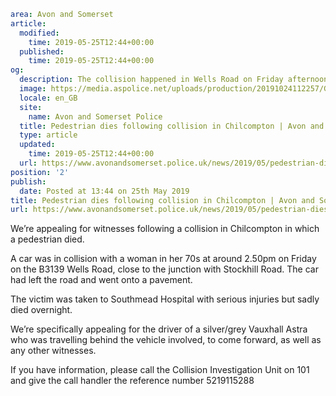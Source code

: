 ```yaml
area: Avon and Somerset
article:
  modified:
    time: 2019-05-25T12:44+00:00
  published:
    time: 2019-05-25T12:44+00:00
og:
  description: The collision happened in Wells Road on Friday afternoon.
  image: https://media.aspolice.net/uploads/production/20191024112257/General-police-car-edited.jpg
  locale: en_GB
  site:
    name: Avon and Somerset Police
  title: Pedestrian dies following collision in Chilcompton | Avon and Somerset Police
  type: article
  updated:
    time: 2019-05-25T12:44+00:00
  url: https://www.avonandsomerset.police.uk/news/2019/05/pedestrian-dies-following-collision-in-chilcompton/
position: '2'
publish:
  date: Posted at 13:44 on 25th May 2019
title: Pedestrian dies following collision in Chilcompton | Avon and Somerset Police
url: https://www.avonandsomerset.police.uk/news/2019/05/pedestrian-dies-following-collision-in-chilcompton/
```

We’re appealing for witnesses following a collision in Chilcompton in which a pedestrian died.

A car was in collision with a woman in her 70s at around 2.50pm on Friday on the B3139 Wells Road, close to the junction with Stockhill Road. The car had left the road and went onto a pavement.

The victim was taken to Southmead Hospital with serious injuries but sadly died overnight.

We’re specifically appealing for the driver of a silver/grey Vauxhall Astra who was travelling behind the vehicle involved, to come forward, as well as any other witnesses.

If you have information, please call the Collision Investigation Unit on 101 and give the call handler the reference number 5219115288
